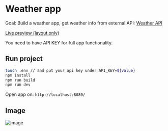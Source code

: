 # Weather app

Goal: Build a weather app, get weather info from external API: [Weather API](https://www.visualcrossing.com/weather-api/)

[Live preview (layout only)](https://miha-f.github.io/the-odin-project-monorepo/etch_a_sketch)

You need to have API KEY for full app functionality.

## Run project
```bash
touch .env // and put your api key under API_KEY=${value}
npm install
npm run build
npm run dev
```
Open app on: `http://localhost:8080/`

## Image
![image](https://github.com/user-attachments/assets/74d669bd-e6d6-448b-8b53-2c792d4b1155)
